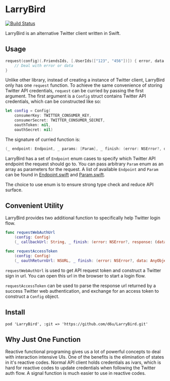 # LarryBird

[![Build Status](https://travis-ci.org/d6u/LarryBird.svg)](https://travis-ci.org/d6u/LarryBird)

LarryBird is an alternative Twitter client written in Swift.

## Usage

```swift
request(config)(.FriendsIds, [.UserIds(["123", "456"])]) { error, data in
    // Deal with error or data
}
```

Unlike other library, instead of creating a instance of Twitter client, LarryBird only has one `request` function. To achieve the same convenience of storing Twitter API credentials, `request` can be curried by passing the first argument. The first argument is a `Config` struct contains Twitter API credentials, which can be constructed like so:

```swift
let config = Config(
    consumerKey: TWITTER_CONSUMER_KEY,
    consumerSecret: TWITTER_CONSUMER_SECRET,
    oauthToken: nil,
    oauthSecret: nil)
```

The signature of curried function is:

```swift
(_ endpoint: Endpoint, _ params: [Param], _ finish: (error: NSError?, data: AnyObject?) -> Void) -> Void
```

LarryBird has a set of `Endpoint` enum cases to specify which Twitter API endpoint the request should go to. You can pass arbitrary `Param` enum as an array as parameters for the request. A list of available `Endpoint` and `Param` can be found in [Endpoint.swift](https://github.com/d6u/LarryBird/blob/master/LarryBird/Endpoint.swift) and [Param.swift](https://github.com/d6u/LarryBird/blob/master/LarryBird/Param.swift).

The choice to use enum is to ensure strong type check and reduce API surface.

## Convenient Utility

LarryBird provides two additional function to specifically help Twitter login flow.

```swift
func requestWebAuthUrl
    (config: Config)
    (_ callbackUrl: String, _ finish: (error: NSError?, response: (data: [String: String], url: NSURL)?) -> Void)

func requestAccessToken
    (config: Config)
    (_ oauthReturnUrl: NSURL, _ finish: (error: NSError?, data: AnyObject?) -> Void)
```

`requestWebAuthUrl` is used to get API request token and construct a Twitter sign in url. You can open this url in the browser to start a login flow.

`requestAccessToken` can be used to parse the response url returned by a success Twitter web authentication, and exchange for an access token to construct a `Config` object.

## Install

```
pod 'LarryBird', :git => 'https://github.com/d6u/LarryBird.git'
```

## Why Just One Function

Reactive functional programing gives us a lot of powerful concepts to deal with interaction intensive UIs. One of the benefits is the elimination of states in it's reactive codes. Normal API client holds credentials as ivars, which is hard for reactive codes to update credentials when following the Twitter auth flow. A signal function is much easier to use in reactive codes.
